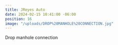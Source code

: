 ```yaml
---
title: JReyes Auto
date: 2024-02-15 10:41:00 -06:00
position: 16
image: "/uploads/DROP%20MANHOLE%20CONNECTION.jpg"
---
```


Drop manhole connection